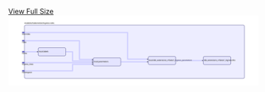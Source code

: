 [View Full Size](https://raw.githubusercontent.com/mingfang/terraform-k8s-modules/master/modules/kubernetes/ingress-rules/diagram.svg?sanitize=true)<img src="diagram.svg"/>
